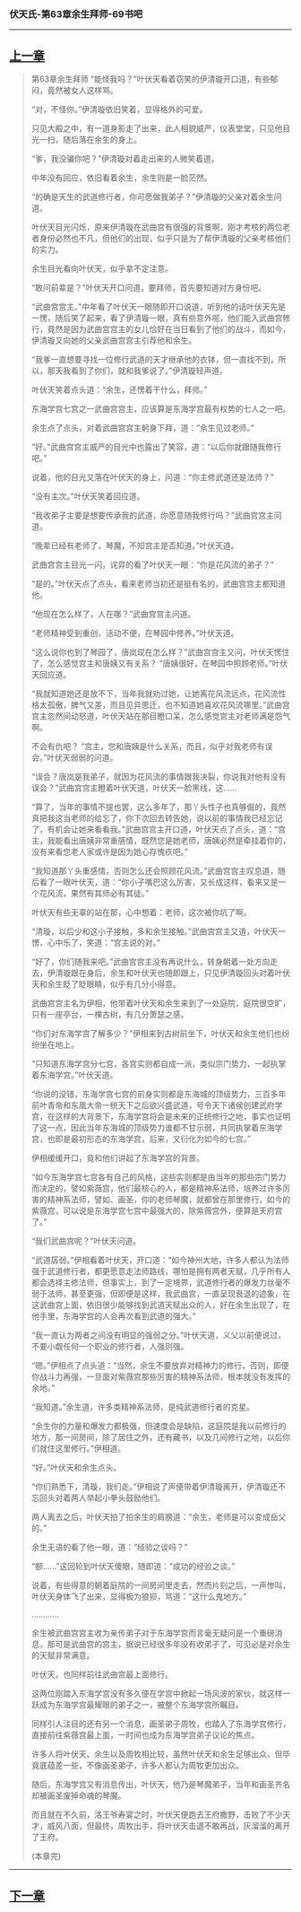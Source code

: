 ### 伏天氏-第63章余生拜师-69书吧

--------
[上一章](./bf6d96881d1e54a89139d84d03795a52.md)
--------


>
>
>
>第63章余生拜师
>“能怪我吗？”叶伏天看着窃笑的伊清璇开口道，有些郁闷，竟然被女人这样骂。
>
>“对，不怪你。”伊清璇依旧笑着，显得格外的可爱。
>
>只见大殿之中，有一道身影走了出来，此人相貌威严，仪表堂堂，只见他目光一扫，随后落在余生的身上。
>
>“爹，我没骗你吧？”伊清璇对着走出来的人微笑着道。
>
>中年没有回应，依旧看着余生，余生则是一脸茫然。
>
>“的确是天生的武道修行者，你可愿做我弟子？”伊清璇的父亲对着余生问道。
>
>叶伏天目光闪烁，原来伊清璇在武曲宫有很强的背景啊，刚才考核的两位老者身份必然也不凡，但他们的出现，似乎只是为了帮伊清璇的父亲考核他们的实力。
>
>余生目光看向叶伏天，似乎拿不定注意。
>
>“敢问前辈是？”叶伏天开口问道，要拜师，首先要知道对方身份吧。
>
>“武曲宫宫主。”中年看了叶伏天一眼随即开口说道，听到他的话叶伏天先是一愣，随后笑了起来，看了伊清璇一眼，真有些意外呢，他们能入武曲宫修行，竟然是因为武曲宫宫主的女儿恰好在当日看到了他们的战斗，而如今，伊清璇又向她的父亲武曲宫宫主引荐他和余生。
>
>“我爹一直想要寻找一位修行武道的天才继承他的衣钵，但一直找不到，所以，那天我看到了你们，就和我爹说了。”伊清璇轻声道。
>
>叶伏天笑着点头道：“余生，还愣着干什么，拜师。”
>
>东海学宫七宫之一武曲宫宫主，应该算是东海学宫最有权势的七人之一吧。
>
>余生点了点头，对着武曲宫宫主躬身下拜，道：“余生见过老师。”
>
>“好。”武曲宫宫主威严的目光中也露出了笑容，道：“以后你就跟随我修行吧。”
>
>说着，他的目光又落在叶伏天的身上，问道：“你主修武道还是法师？”
>
>“没有主次。”叶伏天笑着回应道。
>
>“我收弟子主要是想要传承我的武道，你愿意随我修行吗？”武曲宫宫主问道。
>
>“晚辈已经有老师了，琴魔，不知宫主是否知道。”叶伏天道。
>
>武曲宫宫主目光一闪，诧异的看了叶伏天一眼：“你是花风流的弟子？”
>
>“是的。”叶伏天点了点头，看来老师当初还是挺有名的，武曲宫宫主都知道他。
>
>“他现在怎么样了，人在哪？”武曲宫宫主问道。
>
>“老师精神受到重创，活动不便，在琴园中修养。”叶伏天道。
>
>“这么说你也到了琴园了，唐岚现在怎么样？”武曲宫宫主又问，叶伏天愣住了，怎么感觉宫主和唐姨又有关系？
>“唐姨很好，在琴园中照顾老师。”叶伏天回应道。
>
>“我就知道她还是放不下，当年我就劝过她，让她离花风流远点，花风流性格太孤傲，脾气又差，而且见异思迁，也不知道她喜欢花风流哪里。”武曲宫宫主忽然间动怒道，叶伏天站在那目瞪口呆，怎么感觉宫主对老师满是怨气啊。
>
>不会有仇吧？
>“宫主，您和唐姨是什么关系，而且，似乎对我老师有误会。”叶伏天弱弱的问道。
>
>“误会？唐岚是我弟子，就因为花风流的事情跟我决裂，你说我对他有没有误会？”武曲宫宫主瞪着叶伏天道，叶伏天一脸黑线，这……
>
>“算了，当年的事情不提也罢，这么多年了，那丫头性子也真够倔的，竟然真把我这当老师的给忘了，你下次回去转告她，说以前的事情我已经忘记了，有机会让她来看看我。”武曲宫宫主开口道，叶伏天点了点头，道：“宫主，我能看出唐姨非常重感情，既然您是她老师，唐姨必然是牵挂着你的，没有来看您老人家或许是因为她心存愧疚吧。”
>
>“我知道那丫头重感情，否则怎么还会照顾花风流。”武曲宫宫主叹息道，随后看了一眼叶伏天，道：“你小子嘴巴这么厉害，又长成这样，看来又是一个花风流，果然有其师必有其徒。”
>
>叶伏天有些无辜的站在那，心中想着：老师，这次被你坑了啊。
>
>“清璇，以后少和这小子接触，多和余生接触。”武曲宫宫主又道，叶伏天一愣，心中乐了，笑道：“宫主说的对。”
>
>“好了，你们随我来吧。”武曲宫宫主没有再说什么，转身朝着一处方向走去，伊清璇跟在身后，余生和叶伏天也随即跟上，只见伊清璇回头对着叶伏天和余生眨了眨眼睛，似乎有几分小得意。
>
>武曲宫宫主名为伊相，他带着叶伏天和余生来到了一处庭院，庭院很空旷，只有一座亭台，一棵古树，有几分萧瑟之感。
>
>“你们对东海学宫了解多少？”伊相来到古树前坐下，叶伏天和余生他们也纷纷坐在地上。
>
>“只知道东海学宫分七宫，各宫实则都自成一派，类似宗门势力，一起执掌着东海学宫。”叶伏天道。
>
>“你说的没错，东海学宫七宫的前身实则都是东海城的顶级势力，三百多年前叶青帝和东凰大帝一统天下之后欲兴盛武道，号令天下诸侯创建武府学宫，在这样的大背景下，东海学宫将会是未来的正统修行之地，事实也证明了这一点，因此当年东海城的顶级势力谁都不甘示弱，共同执掌着东海学宫，也即是最初形态的东海学宫，后来，又衍化为如今的七宫。”
>
>伊相缓缓开口，竟和他们讲起了东海学宫的背景。
>
>“如今东海学宫七宫各有自己的风格，这些实则都是由当年的那些宗门势力而决定的，譬如紫薇宫，他们最核心的人，都是精神系法师，培养过许多厉害的精神系法师，譬如、画圣，你的老师琴魔，就都曾在那里修行，如今的紫薇宫，可以说是东海学宫七宫中最强大的，除紫薇宫外，便算是天府宫了。”
>
>“我们武曲宫呢？”叶伏天问道。
>
>“武道孱弱。”伊相看着叶伏天，开口道：“如今神州大地，许多人都认为法师强于武道修行者，都更愿意走法师路线，哪怕是拥有两者天赋，几乎所有人都会选择主修法师，但事实上，到了一定境界，武道修行者的爆发力丝毫不弱于法师，甚至更强，但即便是这样，我武曲宫，一直呈现衰退的迹象，在这武曲宫上面，依旧很少能够找到武道天赋出众的人，好在余生出现了，在他手里，东海学宫的人会再次看到武道的强大。”
>
>“我一直认为两者之间没有明显的强弱之分。”叶伏天道，义父以前便说过，不要小觑任何一个职业的修行者，人强则强。
>
>“嗯。”伊相点了点头道：“当然，余生不要放弃对精神力的修行，否则，即便你战斗力再强，一旦面对紫薇宫那些厉害的精神系法师，根本就没有发挥的余地。”
>
>“我知道。”余生道，许多类精神系法师，是纯武道修行者的克星。
>
>“余生你的力量和爆发力都极强，但速度会是缺陷，这庭院是我以前修行的地方，那一间房间，除了居住之外，还有藏书，以及几间修行之地，以后你们就住这里修行。”伊相道。
>
>“好。”叶伏天和余生点头。
>
>“你们熟悉下，清璇，我们走。”伊相说了声便带着伊清璇离开，伊清璇还不忘回头对着两人举起小拳头鼓励他们。
>
>两人离去之后，叶伏天拍了拍余生的肩膀道：“余生，老师是可以变成岳父的。”
>
>余生无语的看了他一眼，道：“经验之谈吗？”
>
>“额……”这回轮到叶伏天傻眼，随即道：“成功的经验之谈。”
>
>说着，有些得意的朝着庭院的一间房间里走去，然而片刻之后，一声惨叫，叶伏天身体飞了出来，显得极为狼狈，骂道：“这什么鬼地方。”
>
>…………
>
>余生被武曲宫宫主收为亲传弟子对于东海学宫而言毫无疑问是一个重磅消息，那可是武曲宫的宫主，据说已经很多年没有收弟子了，可见必是对余生的天赋非常满意。
>
>叶伏天，也同样前往武曲宫最上面修行。
>
>这两位刚踏入东海学宫没有多久便在学宫中掀起一场风波的家伙，就这样一跃成为东海学宫最耀眼的弟子之一，被整个东海学宫所瞩目。
>
>同样引人注目的还有另一个消息，画圣弟子周牧，也踏入了东海学宫修行，直接前往紫薇宫最上面，一时间也成为东海学宫弟子议论的焦点。
>
>许多人将叶伏天、余生以及周牧相比较，虽然叶伏天和余生足够出众，但毕竟底蕴差一些，不像画圣弟子，许多人都认为周牧更加出众。
>
>随后，东海学宫又有消息传出，叶伏天，他乃是琴魔弟子，当年和画圣齐名却被画圣废掉命魂的琴魔。
>
>而且就在不久前，洛王爷寿宴之时，叶伏天便跑去王府撒野，击败了不少天才，威风八面，但最终，周牧出手，将叶伏天击退不敢再战，灰溜溜的离开了王府。
>
>(本章完)
>
>

--------
[下一章](./560b0934cf1454bdae87b20ec5e085cf.md)
--------
